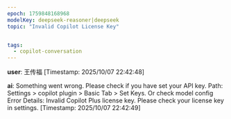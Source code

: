 ```yaml
---
epoch: 1759848168968
modelKey: deepseek-reasoner|deepseek
topic: "Invalid Copilot License Key"


tags:
  - copilot-conversation
---
```


**user**: 王传福 
[Timestamp: 2025/10/07 22:42:48]

**ai**: Something went wrong. Please check if you have set your API key.
Path: Settings > copilot plugin > Basic Tab > Set Keys.
Or check model config
Error Details: Invalid Copilot Plus license key. Please check your license key in settings.
[Timestamp: 2025/10/07 22:42:49]